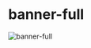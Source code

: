 # banner-full
![banner-full](https://user-images.githubusercontent.com/38300939/204117105-0b92abf8-a2c7-477a-8c14-b4252902cba3.png)

